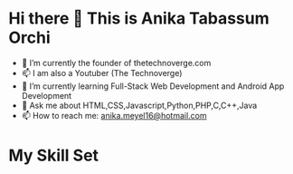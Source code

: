 #                                                              Hi there 👋 This is Anika Tabassum Orchi


- 🔭 I’m currently the founder of thetechnoverge.com
- 📫 I am also a Youtuber (The Technoverge)
- 🌱 I’m currently learning Full-Stack Web Development and Android App Development
- 💬 Ask me about HTML,CSS,Javascript,Python,PHP,C,C++,Java
- 📫 How to reach me: anika.meyel16@hotmail.com


# My Skill Set


